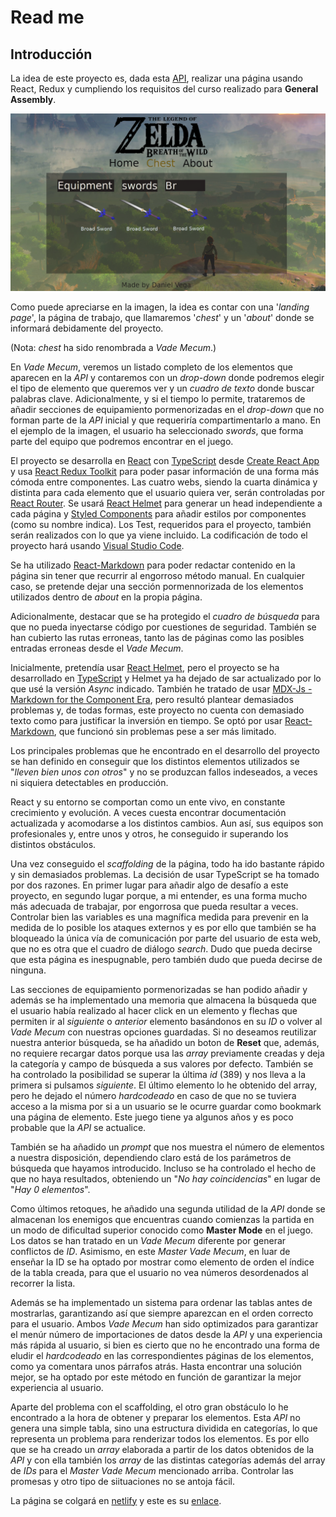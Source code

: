 # Read me

## Introducción

La idea de este proyecto es, dada esta [API](https://gadhagod.github.io/Hyrule-Compendium-API/#/), realizar una página usando React, Redux y cumpliendo los requisitos del curso realizado para **General Assembly**.

![Page Scaffolding](/info/assets/Project.png 'Page scaffolding')

Como puede apreciarse en la imagen, la idea es contar con una '_landing page_', la página de trabajo, que llamaremos '_chest_' y un '_about_' donde se informará debidamente del proyecto.

(Nota: _chest_ ha sido renombrada a _Vade Mecum_.)

En _Vade Mecum_, veremos un listado completo de los elementos que aparecen en la _API_ y contaremos con un _drop-down_ donde podremos elegir el tipo de elemento que queremos ver y un _cuadro de texto_ donde buscar palabras clave. Adicionalmente, y si el tiempo lo permite, trataremos de añadir secciones de equipamiento pormenorizadas en el _drop-down_ que no forman parte de la _API_ inicial y que requeriría compartimentarlo a mano. En el ejemplo de la imagen, el usuario ha seleccionado _swords_, que forma parte del equipo que podremos encontrar en el juego.

El proyecto se desarrolla en [React](https://es.reactjs.org/) con [TypeScript](https://www.typescriptlang.org/es/) desde [Create React App](https://create-react-app.dev/) y usa [React Redux Toolkit](https://redux-toolkit.js.org/) para poder pasar información de una forma más cómoda entre componentes. Las cuatro webs, siendo la cuarta dinámica y distinta para cada elemento que el usuario quiera ver, serán controladas por [React Router](https://v5.reactrouter.com/). Se usará [React Helmet](https://www.npmjs.com/package/react-helmet) para generar un head independiente a cada página y [Styled Components](https://styled-components.com/) para añadir estilos por componentes (como su nombre indica). Los Test, requeridos para el proyecto, también serán realizados con lo que ya viene incluido. La codificación de todo el proyecto hará usando [Visual Studio Code](https://code.visualstudio.com/).

Se ha utilizado [React-Markdown](https://www.npmjs.com/package/react-markdown) para poder redactar contenido en la página sin tener que recurrir al engorroso método manual. En cualquier caso, se pretende dejar una sección pormennorizada de los elementos utilizados dentro de _about_ en la propia página.

Adicionalmente, destacar que se ha protegido el _cuadro de búsqueda_ para que no pueda inyectarse código por cuestiones de seguridad. También se han cubierto las rutas erroneas, tanto las de páginas como las posibles entradas erroneas desde el _Vade Mecum_.

Inicialmente, pretendía usar [React Helmet](https://www.npmjs.com/package/react-helmet), pero el proyecto se ha desarrollado en [TypeScript](https://www.typescriptlang.org/es/) y Helmet ya ha dejado de sar actualizado por lo que usé la versión _Async_ indicado. También he tratado de usar [MDX-Js - Markdown for the Component Era](https://mdxjs.com/), pero resultó plantear demasiados problemas y, de todas formas, este proyecto no cuenta con demasiado texto como para justificar la inversión en tiempo. Se optó por usar [React-Markdown](https://www.npmjs.com/package/react-markdown), que funcionó sin problemas pese a ser más limitado.

Los principales problemas que he encontrado en el desarrollo del proyecto se han definido en conseguir que los distintos elementos utilizados se "_lleven bien unos con otros_" y no se produzcan fallos indeseados, a veces ni siquiera detectables en producción.

React y su entorno se comportan como un ente vivo, en constante crecimiento y evolución. A veces cuesta encontrar documentación actualizada y acomodarse a los distintos cambios. Aun así, sus equipos son profesionales y, entre unos y otros, he conseguido ir superando los distintos obstáculos.

Una vez conseguido el _scaffolding_ de la página, todo ha ido bastante rápido y sin demasiados problemas. La decisión de usar TypeScript se ha tomado por dos razones. En primer lugar para añadir algo de desafío a este proyecto, en segundo lugar porque, a mi entender, es una forma mucho más adecuada de trabajar, por engorrosa que pueda resultar a veces. Controlar bien las variables es una magnífica medida para prevenir en la medida de lo posible los ataques externos y es por ello que también se ha bloqueado la única vía de comunicación por parte del usuario de esta web, que no es otra que el cuadro de diálogo _search_. Dudo que pueda decirse que esta página es inespugnable, pero también dudo que pueda decirse de ninguna.

Las secciones de equipamiento pormenorizadas se han podido añadir y además se ha implementado una memoria que almacena la búsqueda que el usuario había realizado al hacer click en un elemento y flechas que permiten ir al _siguiente_ o _anterior_ elemento basándonos en su _ID_ o volver al _Vade Mecum_ con nuestras opciones guardadas. Si no deseamos reutilizar nuestra anterior búsqueda, se ha añadido un boton de **Reset** que, además, no requiere recargar datos porque usa las _array_ previamente creadas y deja la categoría y campo de búsqueda a sus valores por defecto. También se ha controlado la posibilidad se superar la última _id_ (389) y nos lleva a la primera si pulsamos _siguiente_. El último elemento lo he obtenido del array, pero he dejado el número _hardcodeado_ en caso de que no se tuviera acceso a la misma por si a un usuario se le ocurre guardar como bookmark una página de elemento. Este juego tiene ya algunos años y es poco probable que la _API_ se actualice.

También se ha añadido un _prompt_ que nos muestra el número de elementos a nuestra disposición, dependiendo claro está de los parámetros de búsqueda que hayamos introducido. Incluso se ha controlado el hecho de que no haya resultados, obteniendo un "_No hay coincidencias_" en lugar de "_Hay 0 elementos_".

Como últimos retoques, he añadido una segunda utilidad de la _API_ donde se almacenan los enemigos que encuentras cuando comienzas la partida en un modo de dificultad superior conocido como **Master Mode** en el juego. Los datos se han tratado en un _Vade Mecum_ diferente por generar conflictos de _ID_. Asimismo, en este _Master Vade Mecum_, en luar de enseñar la ID se ha optado por mostrar como elemento de orden el índice de la tabla creada, para que el usuario no vea números desordenados al recorrer la lista.

Además se ha implementado un sistema para ordenar las tablas antes de mostrarlas, garantizando así que siempre aparezcan en el orden correcto para el usuario. Ambos _Vade Mecum_ han sido optimizados para garantizar el menúr número de importaciones de datos desde la _API_ y una experiencia más rápida al usuario, si bien es cierto que
no he encontrado una forma de eludir el _hardcodeado_ en las correspondientes páginas de los elementos, como ya comentara unos párrafos atrás. Hasta encontrar una solución mejor, se ha optado por este método en función de garantizar la mejor experiencia al usuario.

Aparte del problema con el scaffolding, el otro gran obstáculo lo he encontrado a la hora de obtener y preparar los elementos. Esta _API_ no genera una simple tabla, sino una estructura dividida en categorías, lo que representa un problema para renderizar todos los elementos. Es por ello que se ha creado un _array_ elaborada a partir de los datos obtenidos de la _API_ y con ella también los _array_ de las distintas categorías además del array de _IDs_ para el _Master Vade Mecum_ mencionado arriba. Controlar las promesas y otro tipo de siituaciones no se antoja fácil.

La página se colgará en [netlify](https://www.netlify.com/) y este es su [enlace](https://tloz-botw-compendium.netlify.app/).
